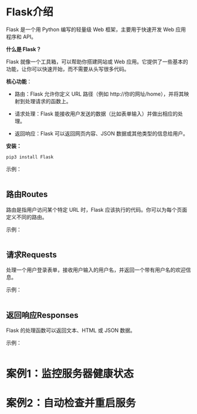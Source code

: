 # Flask介绍

Flask 是一个用 Python 编写的轻量级 Web 框架，主要用于快速开发 Web 应用程序和 API。

**什么是 Flask？**

Flask 就像一个工具箱，可以帮助你搭建网站或 Web 应用。它提供了一些基本的功能，让你可以快速开始，而不需要从头写很多代码。

**核心功能**：

- 路由：Flask 允许你定义 URL 路径（例如 http://你的网址/home），并将其映射到处理请求的函数上。

- 请求处理：Flask 能接收用户发送的数据（比如表单输入）并做出相应的处理。

- 返回响应：Flask 可以返回网页内容、JSON 数据或其他类型的信息给用户。

**安装：**

~~~sh
pip3 install Flask
~~~

示例：

~~~python
~~~

## 路由Routes

路由是指用户访问某个特定 URL 时，Flask 应该执行的代码。你可以为每个页面定义不同的路由。

示例：

~~~python

~~~

## 请求Requests

处理一个用户登录表单，接收用户输入的用户名，并返回一个带有用户名的欢迎信息。

示例：

~~~python

~~~

## 返回响应Responses

Flask 的处理函数可以返回文本、HTML 或 JSON 数据。

示例：

~~~python
~~~



# 案例1：监控服务器健康状态

# 案例2：自动检查并重启服务
